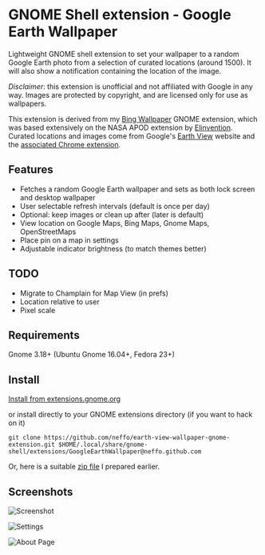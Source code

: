 # GNOME Shell extension - Google Earth Wallpaper

Lightweight GNOME shell extension to set your wallpaper to a random Google Earth photo from a selection of curated locations (around 1500). It will
also show a notification containing the location of the image.

*Disclaimer*: this extension is unofficial and not affiliated with Google in any way. Images are protected by copyright, and are licensed only
for use as wallpapers.

This extension is derived from my [Bing Wallpaper](https://github.com/neffo/bing-wallpaper-gnome-extension) GNOME extension, which was based extensively on the NASA APOD extension by [Elinvention](https://github.com/Elinvention). Curated locations and images come from Google's [Earth View](https://earthview.withgoogle.com/) website and the [associated Chrome extension](https://chrome.google.com/webstore/detail/earth-view-from-google-ea/bhloflhklmhfpedakmangadcdofhnnoh?hl=en).

## Features

* Fetches a random Google Earth wallpaper and sets as both lock screen and desktop wallpaper
* User selectable refresh intervals (default is once per day)
* Optional: keep images or clean up after (later is default)
* View location on Google Maps, Bing Maps, Gnome Maps, OpenStreetMaps
* Place pin on a map in settings
* Adjustable indicator brightness (to match themes better)

## TODO

* Migrate to Champlain for Map View (in prefs)
* Location relative to user
* Pixel scale

## Requirements

Gnome 3.18+ (Ubuntu Gnome 16.04+, Fedora 23+)

## Install

[Install from extensions.gnome.org](https://extensions.gnome.org/extension/1295/google-earth-wallpaper/)

or install directly to your GNOME extensions directory (if you want to hack on it)

`git clone https://github.com/neffo/earth-view-wallpaper-gnome-extension.git $HOME/.local/share/gnome-shell/extensions/GoogleEarthWallpaper@neffo.github.com`

Or, here is a suitable [zip file](https://neffo.github.io/GoogleEarthWallpaper@neffo.github.com.zip) I prepared earlier.

## Screenshots

![Screenshot](/screenshot/notification.jpg)

![Settings](/screenshot/settings.png)

![About Page](/screenshot/map.png)
